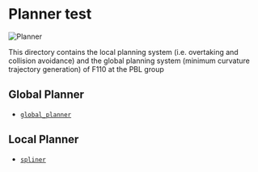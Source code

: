 # Planner test
![Planner](./misc/planner_arch.png)

This directory contains the local planning system (i.e. overtaking and collision avoidance) and the global planning system (minimum curvature trajectory generation) of F110 at the PBL group

## Global Planner
- [`global_planner`](./global_planner)

## Local Planner
- [`spliner`](./local_planners/spline_planner)
